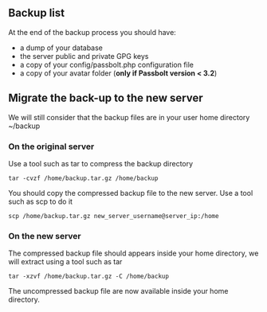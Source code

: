 ## Backup list

At the end of the backup process you should have:

* a dump of your database
* the server public and private GPG keys
* a copy of your config/passbolt.php configuration file
* a copy of your avatar folder (**only if Passbolt version < 3.2**)

## Migrate the back-up to the new server

We will still consider that the backup files are in your user home directory ~/backup

### On the original server

Use a tool such as tar to compress the backup directory
````
tar -cvzf /home/backup.tar.gz /home/backup
````

You should copy the compressed backup file to the new server. Use a tool such as scp to do it
````
scp /home/backup.tar.gz new_server_username@server_ip:/home
````

### On the new server

The compressed backup file should appears inside your home directory, we will extract using a tool such as tar
````
tar -xzvf /home/backup.tar.gz -C /home/backup
````

The uncompressed backup file are now available inside your home directory.